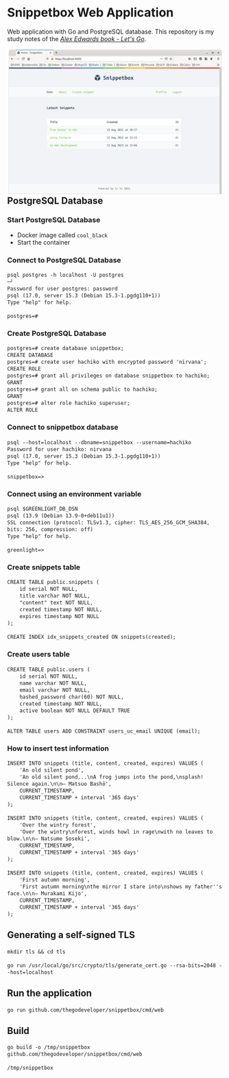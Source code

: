 # Snippetbox Web Application

Web application with Go and PostgreSQL database. This repository is my study notes of the *[Alex Edwards book - Let's Go](https://lets-go.alexedwards.net/)*.

<img src="img/snippetbox.png" alt="Snippetbox" style="float: left; margin-right: 10px;" />

## PostgreSQL Database

### Start PostgreSQL Database

- Docker image called `cool_black`
- Start the container

### Connect to PostgreSQL Database

```shell
psql postgres -h localhost -U postgres                                                                                                                                       ─╯
Password for user postgres: password
psql (17.0, server 15.3 (Debian 15.3-1.pgdg110+1))
Type "help" for help.

postgres=#
```

### Create PostgreSQL Database

```
postgres=# create database snippetbox;
CREATE DATABASE
postgres=# create user hachiko with encrypted password 'nirvana';
CREATE ROLE
postgres=# grant all privileges on database snippetbox to hachiko;
GRANT
postgres=# grant all on schema public to hachiko;
GRANT
postgres=# alter role hachiko superuser;
ALTER ROLE
```

### Connect to snippetbox database

```
psql --host=localhost --dbname=snippetbox --username=hachiko
Password for user hachiko: nirvana
psql (17.0, server 15.3 (Debian 15.3-1.pgdg110+1))
Type "help" for help.

snippetbox=>
```

### Connect using an environment variable

```
psql $GREENLIGHT_DB_DSN
psql (13.9 (Debian 13.9-0+deb11u1))
SSL connection (protocol: TLSv1.3, cipher: TLS_AES_256_GCM_SHA384, bits: 256, compression: off)
Type "help" for help.

greenlight=>
```

### Create snippets table

```
CREATE TABLE public.snippets (
	id serial NOT NULL,
	title varchar NOT NULL,
	"content" text NOT NULL,
	created timestamp NOT NULL,
	expires timestamp NOT NULL
);

CREATE INDEX idx_snippets_created ON snippets(created);
```

### Create users table

```
CREATE TABLE public.users (
	id serial NOT NULL,
	name varchar NOT NULL,
	email varchar NOT NULL,
	hashed_password char(60) NOT NULL,
	created timestamp NOT NULL,
	active boolean NOT NULL DEFAULT TRUE
);

ALTER TABLE users ADD CONSTRAINT users_uc_email UNIQUE (email);
```

### How to insert test information

```
INSERT INTO snippets (title, content, created, expires) VALUES (
    'An old silent pond',
    'An old silent pond...\nA frog jumps into the pond,\nsplash! Silence again.\n\n– Matsuo Bashō',
    CURRENT_TIMESTAMP,
    CURRENT_TIMESTAMP + interval '365 days'
);

INSERT INTO snippets (title, content, created, expires) VALUES (
    'Over the wintry forest',
    'Over the wintry\nforest, winds howl in rage\nwith no leaves to blow.\n\n– Natsume Soseki',
    CURRENT_TIMESTAMP,
    CURRENT_TIMESTAMP + interval '365 days'
);

INSERT INTO snippets (title, content, created, expires) VALUES (
    'First autumn morning',
    'First autumn morning\nthe mirror I stare into\nshows my father''s face.\n\n– Murakami Kijo',
    CURRENT_TIMESTAMP,
    CURRENT_TIMESTAMP + interval '365 days'
);
```

## Generating a self-signed TLS

```
mkdir tls && cd tls

go run /usr/local/go/src/crypto/tls/generate_cert.go --rsa-bits=2048 --host=localhost
```

## Run the application

```
go run github.com/thegodeveloper/snippetbox/cmd/web
```

## Build

```
go build -o /tmp/snippetbox github.com/thegodeveloper/snippetbox/cmd/web

/tmp/snippetbox
```
